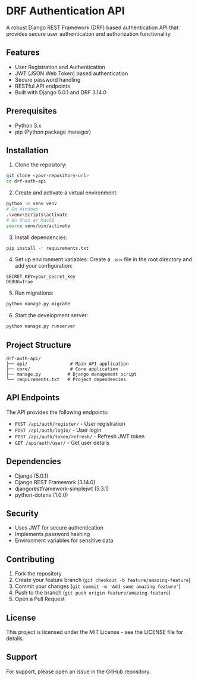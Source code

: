 # DRF Authentication API

A robust Django REST Framework (DRF) based authentication API that provides secure user authentication and authorization functionality.

## Features

- User Registration and Authentication
- JWT (JSON Web Token) based authentication
- Secure password handling
- RESTful API endpoints
- Built with Django 5.0.1 and DRF 3.14.0

## Prerequisites

- Python 3.x
- pip (Python package manager)

## Installation

1. Clone the repository:
```bash
git clone <your-repository-url>
cd drf-auth-api
```

2. Create and activate a virtual environment:
```bash
python -m venv venv
# On Windows
.\venv\Scripts\activate
# On Unix or MacOS
source venv/bin/activate
```

3. Install dependencies:
```bash
pip install -r requirements.txt
```

4. Set up environment variables:
Create a `.env` file in the root directory and add your configuration:
```env
SECRET_KEY=your_secret_key
DEBUG=True
```

5. Run migrations:
```bash
python manage.py migrate
```

6. Start the development server:
```bash
python manage.py runserver
```

## Project Structure

```
drf-auth-api/
├── api/                # Main API application
├── core/               # Core application
├── manage.py          # Django management script
└── requirements.txt   # Project dependencies
```

## API Endpoints

The API provides the following endpoints:

- `POST /api/auth/register/` - User registration
- `POST /api/auth/login/` - User login
- `POST /api/auth/token/refresh/` - Refresh JWT token
- `GET /api/auth/user/` - Get user details

## Dependencies

- Django (5.0.1)
- Django REST Framework (3.14.0)
- djangorestframework-simplejwt (5.3.1)
- python-dotenv (1.0.0)

## Security

- Uses JWT for secure authentication
- Implements password hashing
- Environment variables for sensitive data

## Contributing

1. Fork the repository
2. Create your feature branch (`git checkout -b feature/amazing-feature`)
3. Commit your changes (`git commit -m 'Add some amazing feature'`)
4. Push to the branch (`git push origin feature/amazing-feature`)
5. Open a Pull Request

## License

This project is licensed under the MIT License - see the LICENSE file for details.

## Support

For support, please open an issue in the GitHub repository.
